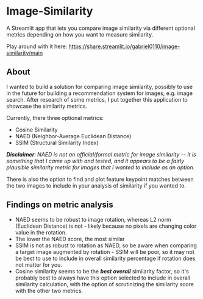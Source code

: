 # Image-Similarity
A Streamlit app that lets you compare image similarity via different optional metrics depending on how you want to measure similarity.

Play around with it here: https://share.streamlit.io/gabriel0110/image-similarity/main

## About

I wanted to build a solution for comparing image similarity, possibly to use in the future for building a recommendation system for images, e.g. image search. After research of some metrics, I put together this application to showcase the similarity metrics.

Currently, there three optional metrics:
- Cosine Similarity
- NAED (Neighbor-Average Euclidean Distance)
- SSIM (Structural Similarity Index)

***Disclaimer**: NAED is not an official/formal metric for image similarity -- it is something that I came up with and tested, and it appears to be a fairly plausible similarity metric for images that I wanted to include as an option.*

There is also the option to find and plot feature keypoint matches between the two images to include in your analysis of similarity if you wanted to.

## Findings on metric analysis

- NAED seems to be robust to image rotation, whereas L2 norm (Euclidean Distance) is not - likely because no pixels are changing color value in the rotation.
- The lower the NAED score, the most similar
- SSIM is not as robust to rotation as NAED, so be aware when comparing a target image augmented by rotation - SSIM will be poor, so it may not be best to use to include in overall similarity percentage if rotation does not matter for you.
- Cosine similarity seems to be the ***best overall*** similarity factor, so it's probably best to always have this option selected to include in overall similarity calculation, with the option of scrutinizing the similarity score with the other two metrics.
